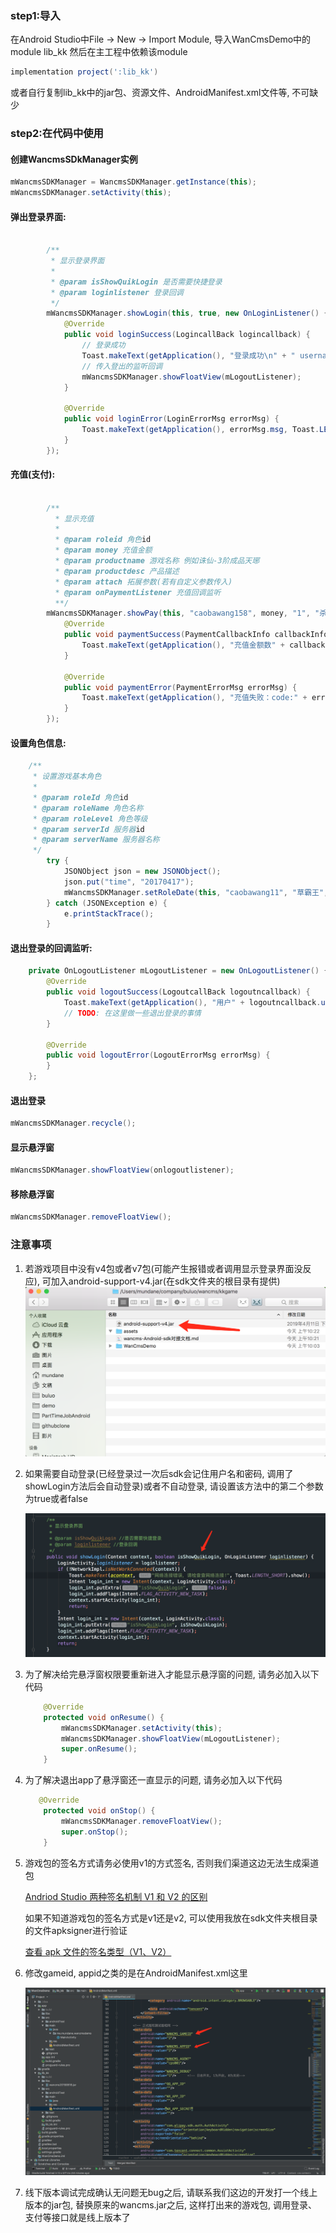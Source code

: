 ### step1:导入
在Android Studio中File -> New -> Import Module, 导入WanCmsDemo中的module lib_kk
然后在主工程中依赖该module

``` groovy
implementation project(':lib_kk')
```
或者自行复制lib_kk中的jar包、资源文件、AndroidManifest.xml文件等, 不可缺少

### step2:在代码中使用
#### 创建WancmsSDkManager实例

``` java
mWancmsSDKManager = WancmsSDKManager.getInstance(this);
mWancmsSDKManager.setActivity(this);
```
#### 弹出登录界面:

``` java

        /**
         * 显示登录界面
         *
         * @param isShowQuikLogin 是否需要快捷登录
         * @param loginlistener 登录回调
         */
        mWancmsSDKManager.showLogin(this, true, new OnLoginListener() {
            @Override
            public void loginSuccess(LogincallBack logincallback) {
                // 登录成功
                Toast.makeText(getApplication(), "登录成功\n" + " username:" + logincallback.username, Toast.LENGTH_LONG).show();
                // 传入登出的监听回调
                mWancmsSDKManager.showFloatView(mLogoutListener);
            }
        
            @Override
            public void loginError(LoginErrorMsg errorMsg) {
                Toast.makeText(getApplication(), errorMsg.msg, Toast.LENGTH_LONG).show();
            }
        });
```
#### 充值(支付):

``` java

        /**
          * 显示充值
          *
          * @param roleid 角色id
          * @param money 充值金额
          * @param productname 游戏名称 例如诛仙-3阶成品天琊
          * @param productdesc 产品描述
          * @param attach 拓展参数(若有自定义参数传入)
          * @param onPaymentListener 充值回调监听
          **/
        mWancmsSDKManager.showPay(this, "caobawang158", money, "1", "杀人书", "金币", "", new OnPaymentListener() {
            @Override
            public void paymentSuccess(PaymentCallbackInfo callbackInfo) {
                Toast.makeText(getApplication(), "充值金额数" + callbackInfo.money + " 消息提示：" + callbackInfo.msg, Toast.LENGTH_LONG).show();
            }
        
            @Override
            public void paymentError(PaymentErrorMsg errorMsg) {
                Toast.makeText(getApplication(), "充值失败：code:" + errorMsg.code + "  ErrorMsg:" + errorMsg.msg + "  预充值的金额：" + errorMsg.money, Toast.LENGTH_LONG).show();
            }
        });
```

#### 设置角色信息:


``` java
    /**
     * 设置游戏基本角色
     *
     * @param roleId 角色id
     * @param roleName 角色名称
     * @param roleLevel 角色等级
     * @param serverId 服务器id
     * @param serverName 服务器名称
     */
        try {
            JSONObject json = new JSONObject();
            json.put("time", "20170417");
            mWancmsSDKManager.setRoleDate(this, "caobawang11", "草霸王", "100", "1", "wancms", json);
        } catch (JSONException e) {
            e.printStackTrace();
        }
```
#### 退出登录的回调监听:
``` java
    private OnLogoutListener mLogoutListener = new OnLogoutListener() {
        @Override
        public void logoutSuccess(LogoutcallBack logoutncallback) {
            Toast.makeText(getApplication(), "用户" + logoutncallback.username + "退出登录", Toast.LENGTH_LONG).show();
            // TODO: 在这里做一些退出登录的事情
        }
        
        @Override
        public void logoutError(LogoutErrorMsg errorMsg) {
        }
    };
```

#### 退出登录

``` java
mWancmsSDKManager.recycle();
```
#### 显示悬浮窗

``` java
mWancmsSDKManager.showFloatView(onlogoutlistener);
```

#### 移除悬浮窗
``` java
mWancmsSDKManager.removeFloatView();
```

### 注意事项
1. 若游戏项目中没有v4包或者v7包(可能产生报错或者调用显示登录界面没反应), 可加入android-support-v4.jar(在sdk文件夹的根目录有提供)
   ![](images/QQ20190618-102239@2x.png)

2. 如果需要自动登录(已经登录过一次后sdk会记住用户名和密码, 调用了showLogin方法后会自动登录)或者不自动登录, 请设置该方法中的第二个参数为true或者false

   ![](images/QQ20190618-102726@2x.png)

3. 为了解决给完悬浮窗权限要重新进入才能显示悬浮窗的问题, 请务必加入以下代码

   ``` java
       @Override
       protected void onResume() {
           mWancmsSDKManager.setActivity(this);
           mWancmsSDKManager.showFloatView(mLogoutListener);
           super.onResume();
       }
   ```

4. 为了解决退出app了悬浮窗还一直显示的问题, 请务必加入以下代码

   ``` java
      @Override
       protected void onStop() {
           mWancmsSDKManager.removeFloatView();
           super.onStop();
       }
   ```

5. 游戏包的签名方式请务必使用v1的方式签名, 否则我们渠道这边无法生成渠道包

      [Andriod Studio 两种签名机制 V1 和 V2 的区别]([https://blog.csdn.net/Zachary_46/article/details/80049262](https://blog.csdn.net/Zachary_46/article/details/80049262))

      如果不知道游戏包的签名方式是v1还是v2, 可以使用我放在sdk文件夹根目录的文件apksigner进行验证

      [查看 apk 文件的签名类型（V1、V2）]([https://blog.csdn.net/feng88724/article/details/85292526](https://blog.csdn.net/feng88724/article/details/85292526))

6. 修改gameid, appid之类的是在AndroidManifest.xml这里

      ![](images/QQ20190618-105312@2x.png)

7. 线下版本调试完成确认无问题无bug之后, 请联系我们这边的开发打一个线上版本的jar包, 替换原来的wancms.jar之后, 这样打出来的游戏包, 调用登录、支付等接口就是线上版本了

